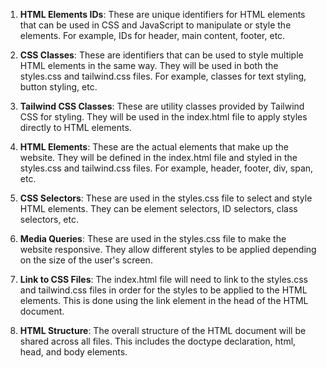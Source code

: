 1. **HTML Elements IDs**: These are unique identifiers for HTML elements that can be used in CSS and JavaScript to manipulate or style the elements. For example, IDs for header, main content, footer, etc.

2. **CSS Classes**: These are identifiers that can be used to style multiple HTML elements in the same way. They will be used in both the styles.css and tailwind.css files. For example, classes for text styling, button styling, etc.

3. **Tailwind CSS Classes**: These are utility classes provided by Tailwind CSS for styling. They will be used in the index.html file to apply styles directly to HTML elements.

4. **HTML Elements**: These are the actual elements that make up the website. They will be defined in the index.html file and styled in the styles.css and tailwind.css files. For example, header, footer, div, span, etc.

5. **CSS Selectors**: These are used in the styles.css file to select and style HTML elements. They can be element selectors, ID selectors, class selectors, etc.

6. **Media Queries**: These are used in the styles.css file to make the website responsive. They allow different styles to be applied depending on the size of the user's screen.

7. **Link to CSS Files**: The index.html file will need to link to the styles.css and tailwind.css files in order for the styles to be applied to the HTML elements. This is done using the link element in the head of the HTML document.

8. **HTML Structure**: The overall structure of the HTML document will be shared across all files. This includes the doctype declaration, html, head, and body elements.